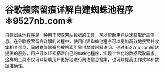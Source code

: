 # 谷歌搜索留痕详解自建蜘蛛池程序⚛️9527nb.com⚛️

自建蜘蛛池程序是一种用于爬取网站数据的工具，可以帮助用户快速获取所需信息。在谷歌搜索留痕详解的过程中，使用自建蜘蛛池程序可以更加高效地搜索并收集相关信息，同时也能够避免被搜索引擎封禁或限制访问。通过9527nb.com网站提供的服务，用户可以轻松搭建自己的蜘蛛池程序，实现个性化的数据爬取需求。这样的工具不仅可以帮助用户更好地进行网络信息搜集，也可以提高工作效率和数据准确性。